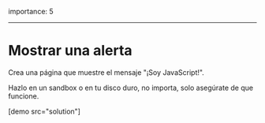 importance: 5

---

# Mostrar una alerta

Crea una página que muestre el mensaje "¡Soy JavaScript!".

Hazlo en un sandbox o en tu disco duro, no importa, solo asegúrate de que funcione.

[demo src="solution"]

